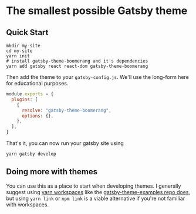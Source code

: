 # The smallest possible Gatsby theme

## Quick Start

```shell
mkdir my-site
cd my-site
yarn init
# install gatsby-theme-boomerang and it's dependencies
yarn add gatsby react react-dom gatsby-theme-boomerang
```

Then add the theme to your `gatsby-config.js`. We'll use the long-form
here for educational purposes.

```javascript
module.exports = {
  plugins: [
    {
      resolve: "gatsby-theme-boomerang",
      options: {},
    },
  ],
}
```

That's it, you can now run your gatsby site using

```shell
yarn gatsby develop
```

## Doing more with themes

You can use this as a place to start when developing themes. I
generally suggest using [yarn
workspaces](https://yarnpkg.com/lang/en/docs/workspaces/) like the
[gatsby-theme-examples repo
does](https://github.com/ChristopherBiscardi/gatsby-theme-examples),
but using `yarn link` or `npm link` is a viable alternative if you're
not familiar with workspaces.
